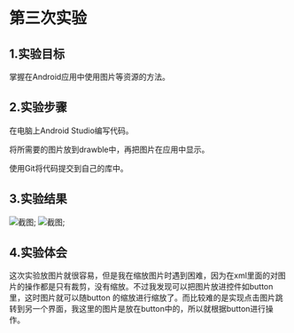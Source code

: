 # 第三次实验 
## 1.实验目标 
掌握在Android应用中使用图片等资源的方法。 
## 2.实验步骤 
在电脑上Android Studio编写代码。 

将所需要的图片放到drawble中，再把图片在应用中显示。

使用Git将代码提交到自己的库中。
 ## 3.实验结果 
![截图](https://github.com/wsgtl/android-labs-2018/blob/master/soft1614080902408/picture/实验三.1.png); 
![截图](https://github.com/wsgtl/android-labs-2018/blob/master/soft1614080902408/picture/实验三.2.png); 
 ## 4.实验体会 
 这次实验放图片就很容易，但是我在缩放图片时遇到困难，因为在xml里面的对图片的操作都是只有裁剪，没有缩放。不过我发现可以把图片放进控件如button里，这时图片就可以随button 的缩放进行缩放了。而比较难的是实现点击图片跳转到另一个界面，我这里的图片是放在button中的，所以就根据button进行操作。
